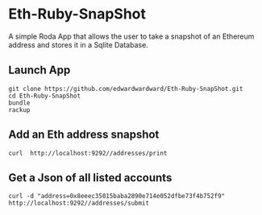 # Eth-Ruby-SnapShot

A simple Roda App that allows the user to take a snapshot of an Ethereum address and stores it in a Sqlite Database. 

## Launch App

```
git clone https://github.com/edwardwardward/Eth-Ruby-SnapShot.git
cd Eth-Ruby-SnapShot
bundle
rackup
```

## Add an Eth address snapshot

```
curl  http://localhost:9292//addresses/print
```


## Get a Json of all listed accounts

```
curl -d "address=0x8eeec35015baba2890e714e052dfbe73f4b752f9" http://localhost:9292//addresses/submit
```
